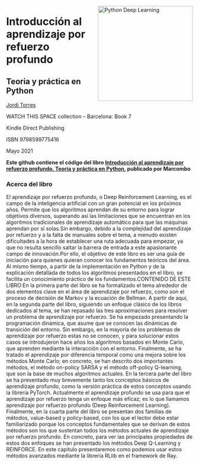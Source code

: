 <a href="https://torres.ai/aprendizaje-por-refuerzo"><img src="https://www.marcombo.com/wp-content/uploads/2019/12/9788426728289.jpg" alt="Python Deep Learning" height="256px" align="right"></a>

# **Introducción al aprendizaje por refuerzo profundo**
## Teoria y práctica en Python
[Jordi Torres](https://torres.ai) 

WATCH THIS SPACE collection – Barcelona: Book 7

Kindle Direct Publishing 

ISBN  9798599775416  

Mayo 2021


**Este github contiene el código del libro [Introducción al aprendizaje por refuerzo profundo. Teoria y práctica en Python](https://torres.ai/aprendizaje-por-refuerzo), publicado por Marcombo**


### Acerca del libro

El aprendizaje por refuerzo profundo, o Deep Reinforcement Learning, es el campo de la inteligencia artificial con un gran potencial en los próximos años. Permite que los algoritmos aprendan de su entorno para lograr objetivos diversos, superando así las limitaciones que se encuentran en los algoritmos tradicionales de aprendizaje automático para que las máquinas aprendan por sí solas.Sin embargo, debido a la complejidad del aprendizaje por refuerzo y a la falta de manuales sobre el tema, a menudo existen dificultades a la hora de establecer una ruta adecuada para empezar, ya que no resulta sencillo saltar la barrera de entrada a este apasionante campo de innovación.Por ello, el objetivo de este libro es ser una guía de iniciación para quienes quieran conocer los fundamentos teóricos del área. Al mismo tiempo, a partir de la implementación en Python y de la explicación detallada de todos los algoritmos presentados en el libro, se facilita un conocimiento práctico de los fundamentos.CONTENIDO DE ESTE LIBRO:En la primera parte del libro se ha formalizado el tema alrededor de dos elementos clave en el área de aprendizaje por refuerzo, como son el proceso de decisión de Markov y la ecuación de Bellman. A partir de aquí, en la segunda parte del libro, siguiendo un enfoque clásico de los libros dedicados al tema, se han repasado las tres aproximaciones para resolver un problema de aprendizaje por refuerzo. Se ha empezado presentando la programación dinámica, que asume que se conocen las dinámicas de transición del entorno. Sin embargo, en la mayoría de los problemas de aprendizaje por refuerzo estas no se conocen, y para solucionar estos casos se introdujeron hace años los algoritmos basados en Monte Carlo, que aprenden mediante la interacción con el entorno. Finalmente, se ha tratado el aprendizaje por diferencia temporal como una mejora sobre los métodos Monte Carlo; en concreto, se han descrito dos importantes métodos, el método on-policy SARSA y el método off-policy Q-learning, que son la base de muchos algoritmos actuales. En la tercera parte del libro se ha presentado muy brevemente tanto los conceptos básicos de aprendizaje profundo, como la versión práctica de estos conceptos usando la librería PyTorch. Actualmente el aprendizaje profundo se usa para que el aprendizaje por refuerzo tenga un enfoque más eficaz; es lo que llamamos aprendizaje por refuerzo profundo (Deep Reinforcement Learning). Finalmente, en la cuarta parte del libro se presentan dos familias de métodos, value-based y policy-based, con los que el lector debe estar familiarizado porque los conceptos fundamentales que se derivan de estos métodos son los que sustentan todos los métodos actuales de aprendizaje por refuerzo profundo. En concreto, para ver las principales propiedades de estos dos enfoques se han presentado los métodos Deep Q-Learning y REINFORCE. En este capítulo presentaremos como podemos usar estos métodos avanzados mediante la librería RLlib en el framework de Ray.
